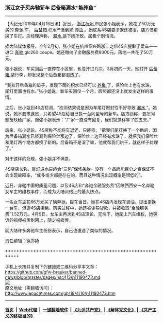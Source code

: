 ### 浙江女子买奔驰新车 后备箱漏水“能养鱼”
------------------------

<p>
 【大纪元2019年04月16日讯】近日，
 <a href="http://www.epochtimes.com/gb/tag/%E6%B5%99%E6%B1%9F%E6%9D%AD%E5%B7%9E.html">
  浙江杭州
 </a>
 市民张小姐表示，她花了50万元买的
 <a href="http://www.epochtimes.com/gb/tag/%E5%A5%94%E9%A9%B0.html">
  奔驰
 </a>
 车，
 <a href="http://www.epochtimes.com/gb/tag/%E5%90%8E%E5%A4%87%E7%AE%B1.html">
  后备箱
 </a>
 积水严重到能
 <a href="http://www.epochtimes.com/gb/tag/%E5%85%BB%E9%B1%BC.html">
  养鱼
 </a>
 。她联系4S店要求退还被拒，店方仅更换了车灯。店经理声称，
 <a href="http://www.epochtimes.com/gb/tag/%E6%BC%8F%E6%B0%B4.html">
  漏水
 </a>
 是下雨所致，属极个别情况。
</p>
<p>
 据大陆媒体报导，今年2月初，张小姐在杭州绍兴路浙江之信4S店提取了爱车——进口
 <a href="http://www.epochtimes.com/gb/tag/%E5%A5%94%E9%A9%B0.html">
  奔驰
 </a>
 glc260 coupe。她还缴纳了金融服务费8000元，落地一共花了50万元。
</p>
<p>
 张小姐说，车买回后一直停在小区里，也没开过几次。3月初的一天，她打开
 <a href="http://www.epochtimes.com/gb/tag/%E5%90%8E%E5%A4%87%E7%AE%B1.html">
  后备箱
 </a>
 装行李，却发现整个后备箱都湿透了。
</p>
<p>
 “我拉开后备箱的垫子，发现下面的积水已经可以
 <a href="http://www.epochtimes.com/gb/tag/%E5%85%BB%E9%B1%BC.html">
  养鱼
 </a>
 了，保险丝上也有水珠，尾灯里面也有水。”张小姐说，新车买回仅一个月，牌照都还没上就发生这样的事情。
</p>
<p>
 之后，张小姐到4S店检测，“检测结果说是因为车尾灯密封性不好导致
 <a href="http://www.epochtimes.com/gb/tag/%E6%BC%8F%E6%B0%B4.html">
  漏水
 </a>
 ”。她说，她不要求退货，只希望4S店给自己换一台同型号的新车。店方则称，要把问题反映给厂家。但张小姐表示：“厂家一直没有回复，我们就这样等了四五天。”
</p>
<p>
 后来，张小姐说，4S店称不能将车退还，只能修，“把我们尾灯换了一个新的，因为后备箱漏水已经漏到保险丝那边了，保险丝上边已经有水珠了，就把我们保险丝和尾灯两个地方都换了新的。后备箱不是湿了嘛，他就帮我们烘干，就这样子处理了。”
</p>
<p>
 对于这样的处理，张小姐并不满意。
</p>
<p>
 4S店店长称，尾灯进水只适合“三包”保修条款。没有一个品牌能百分之百保证不会出现故障率，“或多或少都是存在的，而且这种情况出现概率是很低的”。
</p>
<p>
 近日，奔驰中国的质量问题，以及4S店和“奔驰金融服务费”因陕西西安一名奔驰女车主的维权事件，而成为大陆网络上的最大热点。
</p>
<p>
 一名女车主花66万元买了辆奔驰，提车当日，她在4S店内发现车漏油，提出更换一台车，但遭4S店拒绝。购买过程中，她还被诱导贷款，并被收取“金融服务费”1.52万元。4月9日，女车主再次到4S店理论，无奈下，她爬上汽车维权，她哭诉的视频被传到网上，随之被疯传。
</p>
<p>
 而大陆许多奔驰车主纷纷表示，自己也遭遇了类似的情况。
</p>
<p>
 责任编辑：徐亦扬
</p>

+++++++++++++++++++++++++++++++++++++++++++++++++++++++++++<br/><br/>
手机上长按并复制下列链接或二维码分享本文章：<br/>
https://github.com/gfw-breaker/banned-news/blob/master/pages/nsc413/n11190473.md <br/>
<a href='https://github.com/gfw-breaker/banned-news/blob/master/pages/nsc413/n11190473.md'><img src='https://github.com/gfw-breaker/banned-news/blob/master/pages/nsc413/n11190473.md.png'/></a> <br/>
原文地址（需翻墙访问）：http://www.epochtimes.com/gb/19/4/16/n11190473.htm


------------------------
#### [首页](https://github.com/gfw-breaker/banned-news/blob/master/README.md) &nbsp;|&nbsp; [Web代理](https://github.com/labour-camp/helloworld) &nbsp;|&nbsp; [一键翻墙软件](https://github.com/gfw-breaker/nogfw/blob/master/README.md) &nbsp;| [《九评共产党》](https://github.com/gfw-breaker/9ping.md/blob/master/README.md#九评之一评共产党是什么) | [《解体党文化》](https://github.com/gfw-breaker/jtdwh.md/blob/master/README.md) | [《共产主义的终极目的》](https://github.com/gfw-breaker/gczydzjmd.md/blob/master/README.md)

